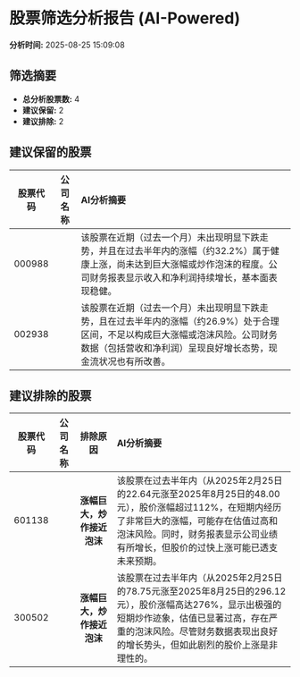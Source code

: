 # 股票筛选分析报告 (AI-Powered)

**分析时间:** 2025-08-25 15:09:08

## 筛选摘要

- **总分析股票数:** 4
- **建议保留:** 2
- **建议排除:** 2

## 建议保留的股票

| 股票代码 | 公司名称 | AI分析摘要 |
|:---:|:---:|:---|
| 000988 |  | 该股票在近期（过去一个月）未出现明显下跌走势，并且在过去半年内的涨幅（约32.2%）属于健康上涨，尚未达到巨大涨幅或炒作泡沫的程度。公司财务报表显示收入和净利润持续增长，基本面表现稳健。 |
| 002938 |  | 该股票在近期（过去一个月）未出现明显下跌走势，且在过去半年内的涨幅（约26.9%）处于合理区间，不足以构成巨大涨幅或泡沫风险。公司财务数据（包括营收和净利润）呈现良好增长态势，现金流状况也有所改善。 |

## 建议排除的股票

| 股票代码 | 公司名称 | 排除原因 | AI分析摘要 |
|:---:|:---:|:---:|:---|
| 601138 |  | **涨幅巨大，炒作接近泡沫** | 该股票在过去半年内（从2025年2月25日的22.64元涨至2025年8月25日的48.00元），股价涨幅超过112%，在短期内经历了非常巨大的涨幅，可能存在估值过高和泡沫风险。同时，财务报表显示公司业绩有所增长，但股价的过快上涨可能已透支未来预期。 |
| 300502 |  | **涨幅巨大，炒作接近泡沫** | 该股票在过去半年内（从2025年2月25日的78.75元涨至2025年8月25日的296.12元），股价涨幅高达276%，显示出极强的短期炒作迹象，估值已显著过高，存在严重的泡沫风险。尽管财务数据表现出良好的增长势头，但如此剧烈的股价上涨是非理性的。 |
